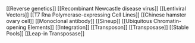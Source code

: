 [[Reverse genetics]]
[[Recombinant Newcastle disease virus]]
[[Lentiviral Vectors]]
[[T7 Rna Polymerase-expressing Cell Lines]]
[[Chinese hamster ovary cell]]
[[Monoclonal antibody]]
[[Sineup]]
[[Ubiquitous Chromatin-opening Elements]]
[[Integration]]
[[Transposon]]
[[Transposase]]
[[Stable Pools]]
[[Leap-in Transposase]]
